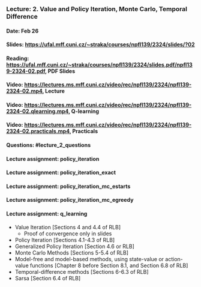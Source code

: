 ### Lecture: 2. Value and Policy Iteration, Monte Carlo, Temporal Difference
#### Date: Feb 26
#### Slides: https://ufal.mff.cuni.cz/~straka/courses/npfl139/2324/slides/?02
#### Reading: https://ufal.mff.cuni.cz/~straka/courses/npfl139/2324/slides.pdf/npfl139-2324-02.pdf, PDF Slides
#### Video: https://lectures.ms.mff.cuni.cz/video/rec/npfl139/2324/npfl139-2324-02.mp4, Lecture
#### Video: https://lectures.ms.mff.cuni.cz/video/rec/npfl139/2324/npfl139-2324-02.qlearning.mp4, Q-learning
#### Video: https://lectures.ms.mff.cuni.cz/video/rec/npfl139/2324/npfl139-2324-02.practicals.mp4, Practicals
#### Questions: #lecture_2_questions
#### Lecture assignment: policy_iteration
#### Lecture assignment: policy_iteration_exact
#### Lecture assignment: policy_iteration_mc_estarts
#### Lecture assignment: policy_iteration_mc_egreedy
#### Lecture assignment: q_learning

- Value Iteration [Sections 4 and 4.4 of RLB]
  - Proof of convergence only in slides
- Policy Iteration [Sections 4.1-4.3 of RLB]
- Generalized Policy Iteration [Section 4.6 or RLB]
- Monte Carlo Methods [Sections 5-5.4 of RLB]
- Model-free and model-based methods, using state-value or action-value
  functions [Chapter 8 before Section 8.1, and Section 6.8 of RLB]
- Temporal-difference methods [Sections 6-6.3 of RLB]
- Sarsa [Section 6.4 of RLB]
